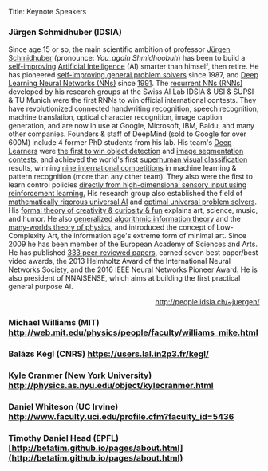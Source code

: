 Title: Keynote Speakers

### Jürgen Schmidhuber (IDSIA)

<p>
Since age 15 or so, the main scientific ambition of professor <A HREF=http://www.idsia.ch/~juergen>J&uuml;rgen Schmidhuber</A> (pronounce: <em>You_again Shmidhoobuh</em>) has been to build a <A HREF=http://www.idsia.ch/~juergen/optimalscientist.html>self-improving</A> <A HREF=http://www.idsia.ch/~juergen/ai.html>Artificial Intelligence</A> (AI) smarter than himself, then retire. He has pioneered <A HREF=http://www.idsia.ch/~juergen/metalearner.html>self-improving general problem solvers</A> since 1987, and <A HREF=http://www.idsia.ch/~juergen/deeplearning.html>Deep Learning Neural Networks (NNs)</A> since <A HREF=http://www.idsia.ch/~juergen/firstdeeplearner.html>1991</A>. The <A HREF=http://www.idsia.ch/~juergen/rnn.html>recurrent NNs (RNNs)</A> developed by his research groups at the Swiss AI Lab IDSIA & USI & SUPSI & TU Munich were the first RNNs to win official international contests. They have revolutionized <A HREF=http://www.idsia.ch/~juergen/handwriting.html>connected handwriting recognition</A>, speech recognition, machine translation, optical character recognition, image caption generation, and are now in use at Google, Microsoft, IBM, Baidu, and many other companies. Founders & staff of DeepMind (sold to Google for over 600M) include 4 former PhD students from his lab. His team's <A HREF=http://www.idsia.ch/~juergen/deep-learning-overview.html>Deep Learners</A> were <A HREF=http://www.idsia.ch/~juergen/deeplearningwinsMICCAIgrandchallenge.html>the first to win object detection</A> and <A HREF=http://www.idsia.ch/~juergen/deeplearningwinsbraincontest.html>image segmentation contests</A>, and achieved the world's first <A HREF=http://www.idsia.ch/~juergen/superhumanpatternrecognition.html>superhuman visual classification</A> results, winning <A HREF=http://www.idsia.ch/~juergen/deeplearning.html>nine international competitions</A> in machine learning & pattern recognition (more than any other team). They also were the first to learn control policies
<A HREF=http://www.idsia.ch/~juergen/compressednetworksearch.html>
directly from high-dimensional sensory input using reinforcement learning.</A>
His research group also established the field of <A HREF=http://www.idsia.ch/~juergen/unilearn.html>mathematically rigorous universal AI</A> and <A HREF=http://www.idsia.ch/~juergen/goedelmachine.html>optimal universal problem solvers</A>. His <A HREF=http://www.idsia.ch/~juergen/creativity.html>formal theory of creativity &amp; curiosity &amp; fun</A> explains art, science, music, and humor. He also <A HREF=http://www.idsia.ch/~juergen/kolmogorov.html>generalized algorithmic information theory</A> and the <A HREF=http://www.idsia.ch/~juergen/computeruniverse.html>many-worlds theory of physics</A>, and introduced the concept of Low-Complexity Art, the information age's extreme form of minimal art. Since 2009 he has been member of the European Academy of Sciences and Arts. He has published <A HREF=http://www.idsia.ch/~juergen/onlinepub.html>333 peer-reviewed papers</A>, earned seven best paper/best video awards, the 2013 Helmholtz Award of the International Neural Networks Society, and the 2016 IEEE Neural Networks Pioneer Award. He is also president of NNAISENSE, which aims at building the first practical general purpose AI.
</p>
<div align="right"><a href="http://people.idsia.ch/%7Ejuergen/">http://people.idsia.ch/~juergen/</a></div>

### Michael Williams (MIT) <a href="http://web.mit.edu/physics/people/faculty/williams_mike.html">http://web.mit.edu/physics/people/faculty/williams_mike.html</a>

### Balázs Kégl (CNRS) <a href="https://users.lal.in2p3.fr/kegl/">https://users.lal.in2p3.fr/kegl/</a>

### Kyle Cranmer (New York University) <a href="http://physics.as.nyu.edu/object/kylecranmer.html">http://physics.as.nyu.edu/object/kylecranmer.html</a>

### Daniel Whiteson (UC Irvine) <a href="http://www.faculty.uci.edu/profile.cfm?faculty_id=5436">http://www.faculty.uci.edu/profile.cfm?faculty_id=5436</a>

### Timothy Daniel Head (EPFL) [http://betatim.github.io/pages/about.html](http://betatim.github.io/pages/about.html)

